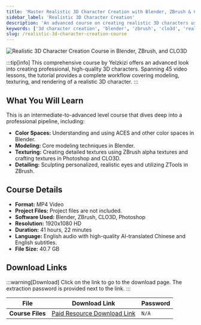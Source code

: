 ```yaml
---
title: 'Master Realistic 3D Character Creation with Blender, ZBrush & CLO3D'
sidebar_label: 'Realistic 3D Character Creation'
description: 'An advanced course on creating realistic 3D characters using Blender, ZBrush, and CLO3D, covering modeling, texturing, and rendering.'
keywords: ['3d character creation', 'blender', 'zbrush', 'clo3d', 'realistic character', '3d modeling', 'texturing', 'rendering']
slug: /realistic-3d-character-creation-course
---
```


![Realistic 3D Character Creation Course in Blender, ZBrush, and CLO3D](/img/blender-realistic-3d-character-creation.jpg)

:::tip[info]
This comprehensive course by Yelzkizi offers an advanced look into creating professional, high-quality 3D characters. Spanning 45 video lessons, the tutorial provides a complete workflow covering modeling, texturing, and rendering of a realistic 3D character.
:::

## What You Will Learn

This is an intermediate-to-advanced level course that dives deep into a professional pipeline, including:

-   **Color Spaces:** Understanding and using ACES and other color spaces in Blender.
-   **Modeling:** Core modeling techniques in Blender.
-   **Texturing:** Creating detailed textures using ZBrush alpha textures and crafting textures in Photoshop and CLO3D.
-   **Detailing:** Sculpting personalized, realistic eyes and utilizing ZTools in ZBrush.

## Course Details

-   **Format:** MP4 Video
-   **Project Files:** Project files are not included.
-   **Software Used:** Blender, ZBrush, CLO3D, Photoshop
-   **Resolution:** 1920x1080 HD
-   **Duration:** 41 hours, 22 minutes
-   **Language:** English audio with high-quality AI-translated Chinese and English subtitles.
-   **File Size:** 40.7 GB

## Download Links
:::warning[Download]
Click on the link to go to the download page. The extraction password is provided next to the link.
:::

| File                       | Download Link                                                              | Password |
| -------------------------- | -------------------------------------------------------------------------- | -------- |
| **Course Files**  | [Paid Resource Download Link](https://wa.me/8613237610083)        | `N/A`   |